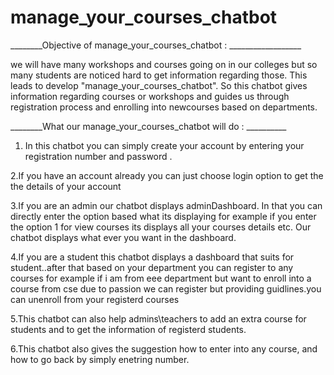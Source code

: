 # manage_your_courses_chatbot

  ________Objective of manage_your_courses_chatbot : __________________
             
   we will have many workshops and courses going on in our colleges but so many students are noticed hard to get information regarding those. This leads to develop "manage_your_courses_chatbot". So this chatbot gives information regarding courses or workshops and guides us through registration process and enrolling into newcourses based on departments.
   
   ________What our manage_your_courses_chatbot will do : __________
   
  1. In this chatbot you can simply create your account by entering your registration number and password .
   
   2.If you have an account already you can just choose login option to get the the details of your account
   
   3.If you are an admin our chatbot displays adminDashboard. In that you can directly enter the option based what its displaying for          example if you enter the option 1 for view courses its displays all your courses details etc. Our chatbot displays what ever you want      in the dashboard.
   
   4.If you are a student this chatbot displays a dashboard that suits for student..after that based on your department you can register        to any courses for example if i am from eee department  but want to enroll into a course from cse due to passion we can register but      providing guidlines.you can unenroll from your registerd courses
   
   5.This chatbot can also help admins\teachers to add an extra course for students and to get the information of registerd students.
   
   6.This chatbot also gives the suggestion how to enter into any course, and how to go back by simply enetring number.
